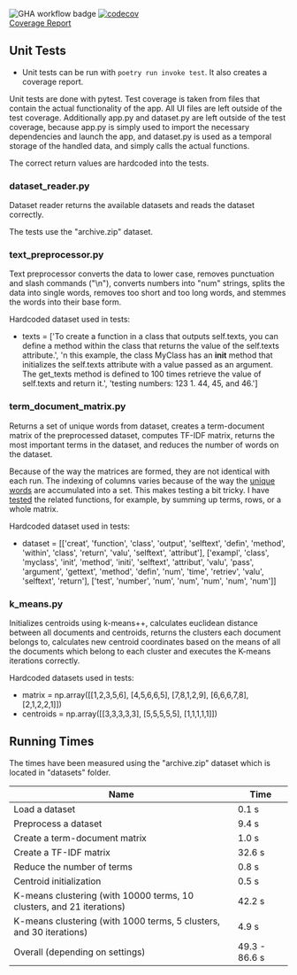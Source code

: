 ![GHA workflow badge](https://github.com/samusyrjanen/sortext/workflows/CI/badge.svg) [![codecov](https://codecov.io/gh/samusyrjanen/sortext/branch/main/graph/badge.svg?token=TMTGIKOD27)](https://codecov.io/gh/samusyrjanen/sortext)  
[Coverage Report](https://app.codecov.io/gh/samusyrjanen/sortext/tree/main/src)

## Unit Tests

- Unit tests can be run with `poetry run invoke test`. It also creates a coverage report.

Unit tests are done with pytest. Test coverage is taken from files that contain the actual functionality of the app. All UI files are left outside of the test coverage. Additionally app.py and dataset.py are left outside of the test coverage, because app.py is simply used to import the necessary dependencies and launch the app, and dataset.py is used as a temporal storage of the handled data, and simply calls the actual functions.

The correct return values are hardcoded into the tests.

### dataset_reader.py

Dataset reader returns the available datasets and reads the dataset correctly.

The tests use the "archive.zip" dataset.

### text_preprocessor.py

Text preprocessor converts the data to lower case, removes punctuation and slash commands ("\n"), converts numbers into "num" strings, splits the data into single words, removes too short and too long words, and stemmes the words into their base form.

Hardcoded dataset used in tests:
- texts = ['To create a function in a class that outputs self.texts, you can define a method within the class that returns the value of the self.texts attribute.', 'n this example, the class MyClass has an __init__ method that initializes the self.texts attribute with a value passed as an argument. The get_texts method is defined to 100 times retrieve the value of self.texts and return it.', 'testing numbers: 123 1. 44, 45, and 46.']

### term_document_matrix.py

Returns a set of unique words from dataset, creates a term-document matrix of the preprocessed dataset, computes TF-IDF matrix, returns the most important terms in the dataset, and reduces the number of words on the dataset.

Because of the way the matrices are formed, they are not identical with each run. The indexing of columns varies because of the way the [unique words](https://github.com/samusyrjanen/sortext/blob/1f7287f7da9096dd0d2d0ae8a0da07b3bed41088/src/term_document_matrix.py#L19) are accumulated into a set. This makes testing a bit tricky. I have [tested](https://github.com/samusyrjanen/sortext/blob/1f7287f7da9096dd0d2d0ae8a0da07b3bed41088/src/tests/term_document_matrix_test.py#L17) the related functions, for example, by summing up terms, rows, or a whole matrix.

Hardcoded dataset used in tests:
- dataset = [['creat', 'function', 'class', 'output', 'selftext', 'defin', 'method', 'within', 'class', 'return', 'valu', 'selftext', 'attribut'], ['exampl', 'class', 'myclass', 'init', 'method', 'initi', 'selftext', 'attribut', 'valu', 'pass', 'argument', 'gettext', 'method', 'defin', 'num', 'time', 'retriev', 'valu', 'selftext', 'return'], ['test', 'number', 'num', 'num', 'num', 'num', 'num']]

### k_means.py

Initializes centroids using k-means++, calculates euclidean distance between all documents and centroids, returns the clusters each document belongs to, calculates new centroid coordinates based on the means of all the documents which belong to each cluster and executes the K-means iterations correctly.

Hardcoded datasets used in tests:
- matrix = np.array([[1,2,3,5,6], [4,5,6,6,5], [7,8,1,2,9], [6,6,6,7,8], [2,1,2,2,1]])
- centroids = np.array([[3,3,3,3,3], [5,5,5,5,5], [1,1,1,1,1]])

## Running Times

The times have been measured using the "archive.zip" dataset which is located in "datasets" folder.

Name | Time |
-----|------|
Load a dataset | 0.1 s |
Preprocess a dataset | 9.4 s |
Create a term-document matrix | 1.0 s |
Create a TF-IDF matrix | 32.6 s |
Reduce the number of terms | 0.8 s |
Centroid initialization | 0.5 s |
K-means clustering (with 10000 terms, 10 clusters, and 21 iterations) | 42.2 s |
K-means clustering (with 1000 terms, 5 clusters, and 30 iterations) | 4.9 s |
Overall (depending on settings) | 49.3 - 86.6 s |